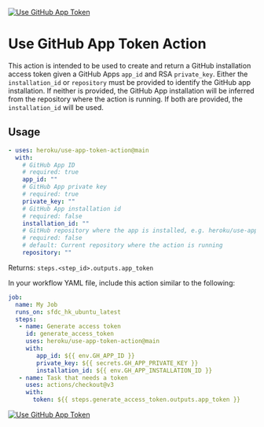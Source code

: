 [![Use GitHub App Token](https://github.com/heroku/use-app-token-action/actions/workflows/ci.yaml/badge.svg)](https://github.com/heroku/use-app-token-action/actions/workflows/ci.yaml)

# Use GitHub App Token Action

This action is intended to be used to create and return a GitHub installation access token given a GitHub Apps `app_id`
and RSA `private_key`. Either the `installation_id` or `repository` must be provided to identify the GitHub app installation.
If neither is provided, the GitHub App installation will be inferred from the repository where the action is running.
If both are provided, the `installation_id` will be used.

## Usage

```yaml
- uses: heroku/use-app-token-action@main
  with:
    # GitHub App ID
    # required: true
    app_id: ""
    # GitHub App private key
    # required: true
    private_key: ""
    # GitHub App installation id
    # required: false
    installation_id: ""
    # GitHub repository where the app is installed, e.g. heroku/use-app-token-action
    # required: false
    # default: Current repository where the action is running
    repository: ""
```

Returns: `steps.<step_id>.outputs.app_token`

In your workflow YAML file, include this action similar to the following:
  
```yaml
job:
  name: My Job
  runs_on: sfdc_hk_ubuntu_latest
  steps:
   - name: Generate access token
     id: generate_access_token
     uses: heroku/use-app-token-action@main
     with:
        app_id: ${{ env.GH_APP_ID }}
        private_key: ${{ secrets.GH_APP_PRIVATE_KEY }}
        installation_id: ${{ env.GH_APP_INSTALLATION_ID }}
   - name: Task that needs a token
     uses: actions/checkout@v3
     with:
       token: ${{ steps.generate_access_token.outputs.app_token }}
```

[![Use GitHub App Token](https://github.com/heroku/use-app-token-action/actions/workflows/ci.yaml/badge.svg)](https://github.com/heroku/use-app-token-action/actions/workflows/ci.yaml)
